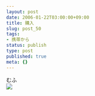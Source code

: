 ```yaml
---
layout: post
date: 2006-01-22T03:00:00+09:00
title: 購入
slug: post_50
tags:
- 携帯から
status: publish
type: post
published: true
meta: {}
---
```

<div class="caption">むふ
</div>
<div class="photo"><img src="/images/uploads/blog-photo-1137909666.31-0.jpg" /></div>
